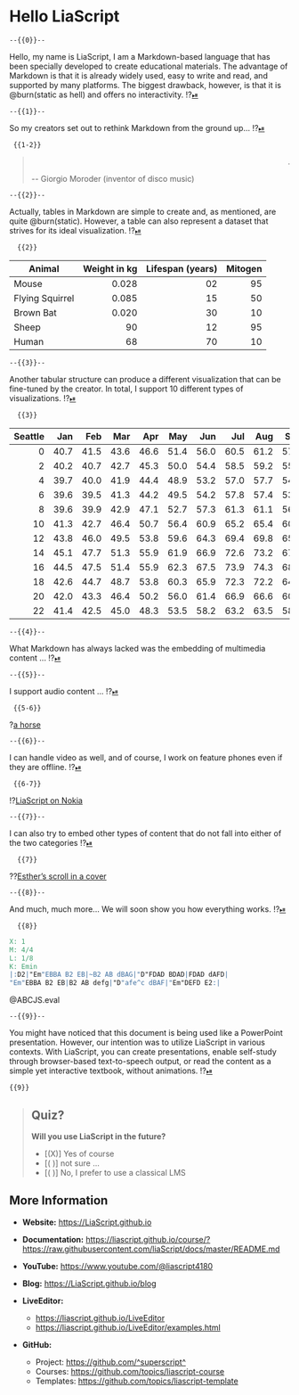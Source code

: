 <!--

author: André Dietrich

email:  LiaScript@web.de

mode:   Slides

import: https://raw.githubusercontent.com/liaTemplates/ABCjs/main/README.md

@style
@keyframes burn {
  0% { text-shadow: 0 0 5px #ff0, 0 0 10px #ff0, 0 0 15px #f00, 0 0 20px #f00, 0 0 25px #f00, 0 0 30px #f00, 0 0 35px #f00;
  }
  50% { text-shadow: 0 0 10px #ff0, 0 0 15px #ff0, 0 0 20px #ff0, 0 0 25px #f00, 0 0 30px #f00, 0 0 35px #f00, 0 0 40px #f00;
  }
  100% { text-shadow: 0 0 5px #ff0, 0 0 10px #ff0, 0 0 15px #f00, 0 0 20px #f00, 0 0 25px #f00, 0 0 30px #f00, 0 0 35px #f00;
  }
}

.burning-text {
  font-weight: bold;
  color: #fff;
  animation: burn 1.5s infinite alternate;
}
@end

@burn: <span class="burning-text">@0</span>

base: https://raw.githubusercontent.com/LiaPlayground/Expert-Meeting-on-AI-and-TVET-2025/refs/heads/main/

-->


# Hello LiaScript

    --{{0}}--
Hello, my name is LiaScript, I am a Markdown-based language that has been specially developed to create educational materials. The advantage of Markdown is that it is already widely used, easy to write and read, and supported by many platforms. The biggest drawback, however, is that it is @burn(static as hell) and offers no interactivity.
!?[⏯](media/liascript_0.webm)



    --{{1}}--
So my creators set out to rethink Markdown from the ground up...
!?[⏯](media/liascript_1.webm)

     {{1-2}}
> <marquee>... Once you free your mind about a concept of Harmony and of music being "correct" you can do whatever you want ...</marquee>
>
> -- Giorgio Moroder (inventor of disco music)



    --{{2}}--
Actually, tables in Markdown are simple to create and, as mentioned, are quite @burn(static). However, a table can also represent a dataset that strives for its ideal visualization.
!?[⏯](media/liascript_2.webm)

      {{2}}
| Animal          | Weight in kg | Lifespan (years) | Mitogen |
| --------------- | -----------: | ---------------: | ------: |
| Mouse           |        0.028 |               02 |      95 |
| Flying Squirrel |        0.085 |               15 |      50 |
| Brown Bat       |        0.020 |               30 |      10 |
| Sheep           |           90 |               12 |      95 |
| Human           |           68 |               70 |      10 |



    --{{3}}--
Another tabular structure can produce a different visualization that can be fine-tuned by the creator. In total, I support 10 different types of visualizations.
!?[⏯](media/liascript_3.webm)

      {{3}}
<!--
data-type="heatmap"
data-title="Seattle Average Temperature in Fahrenheit"
data-show
-->
| Seattle |  Jan |  Feb |  Mar |  Apr |  May |  Jun |  Jul |  Aug |  Sep |  Oct |  Nov |  Dec |
| -------:| ----:| ----:| ----:| ----:| ----:| ----:| ----:| ----:| ----:| ----:| ----:| ----:|
|       0 | 40.7 | 41.5 | 43.6 | 46.6 | 51.4 | 56.0 | 60.5 | 61.2 | 57.0 | 50.1 | 44.1 | 39.6 |
|       2 | 40.2 | 40.7 | 42.7 | 45.3 | 50.0 | 54.4 | 58.5 | 59.2 | 55.4 | 49.2 | 43.5 | 39.3 |
|       4 | 39.7 | 40.0 | 41.9 | 44.4 | 48.9 | 53.2 | 57.0 | 57.7 | 54.2 | 48.6 | 43.1 | 38.9 |
|       6 | 39.6 | 39.5 | 41.3 | 44.2 | 49.5 | 54.2 | 57.8 | 57.4 | 53.6 | 48.2 | 42.8 | 38.7 |
|       8 | 39.6 | 39.9 | 42.9 | 47.1 | 52.7 | 57.3 | 61.3 | 61.1 | 56.7 | 49.5 | 43.1 | 38.7 |
|      10 | 41.3 | 42.7 | 46.4 | 50.7 | 56.4 | 60.9 | 65.2 | 65.4 | 60.9 | 52.8 | 45.5 | 40.4 |
|      12 | 43.8 | 46.0 | 49.5 | 53.8 | 59.6 | 64.3 | 69.4 | 69.8 | 65.1 | 56.0 | 47.8 | 42.6 |
|      14 | 45.1 | 47.7 | 51.3 | 55.9 | 61.9 | 66.9 | 72.6 | 73.2 | 67.7 | 57.8 | 48.8 | 43.6 |
|      16 | 44.5 | 47.5 | 51.4 | 55.9 | 62.3 | 67.5 | 73.9 | 74.3 | 68.2 | 57.4 | 47.8 | 42.6 |
|      18 | 42.6 | 44.7 | 48.7 | 53.8 | 60.3 | 65.9 | 72.3 | 72.2 | 64.6 | 53.9 | 46.0 | 41.2 |
|      20 | 42.0 | 43.3 | 46.4 | 50.2 | 56.0 | 61.4 | 66.9 | 66.6 | 60.7 | 52.3 | 45.2 | 40.7 |
|      22 | 41.4 | 42.5 | 45.0 | 48.3 | 53.5 | 58.2 | 63.2 | 63.5 | 58.7 | 51.1 | 44.5 | 40.1 |



    --{{4}}--
What Markdown has always lacked was the embedding of multimedia content ...
!?[⏯](media/liascript_4.webm)



    --{{5}}--
I support audio content ...
!?[⏯](media/liascript_5.webm)

     {{5-6}}
?[a horse](https://www.w3schools.com/html/horse.mp3 "hear a horse")



    --{{6}}--
I can handle video as well, and of course, I work on feature phones even if they are offline.
!?[⏯](media/liascript_6.webm)

     {{6-7}}
!?[LiaScript on Nokia](https://www.youtube.com/watch?v=U_UW69w0uHE)



    --{{7}}--
I can also try to embed other types of content that do not fall into either of the two categories
!?[⏯](media/liascript_7.webm)

      {{7}}
??[Esther’s scroll in a cover](https://sketchfab.com/3d-models/esthers-scroll-in-a-cover-21a13eba33cb4343bab56f0c0f982876 "Historical Museum of the City of Kraków")



    --{{8}}--
And much, much more... We will soon show you how everything works.
!?[⏯](media/liascript_8.webm)

      {{8}}
```abc
X: 1
M: 4/4
L: 1/8
K: Emin
|:D2|"Em"EBBA B2 EB|~B2 AB dBAG|"D"FDAD BDAD|FDAD dAFD|
"Em"EBBA B2 EB|B2 AB defg|"D"afe^c dBAF|"Em"DEFD E2:|
```
@ABCJS.eval



    --{{9}}--
You might have noticed that this document is being used like a PowerPoint presentation. However, our intention was to utilize LiaScript in various contexts. With LiaScript, you can create presentations, enable self-study through browser-based text-to-speech output, or read the content as a simple yet interactive textbook, without animations.
!?[⏯](media/liascript_9.webm)

    {{9}}
> ## Quiz?
>
> __Will you use LiaScript in the future?__
>
> - [(X)] Yes of course
> - [( )] not sure ...
> - [( )] No, I prefer to use a classical LMS



## More Information

- __Website:__ https://LiaScript.github.io
- __Documentation:__
  https://liascript.github.io/course/?https://raw.githubusercontent.com/liaScript/docs/master/README.md
- __YouTube:__ https://www.youtube.com/@liascript4180
- __Blog:__ https://LiaScript.github.io/blog
- __LiveEditor:__ 
  
  - https://liascript.github.io/LiveEditor
  - https://liascript.github.io/LiveEditor/examples.html

- __GitHub:__

  - Project: https://github.com/^superscript^
  - Courses: https://github.com/topics/liascript-course
  - Templates: https://github.com/topics/liascript-template